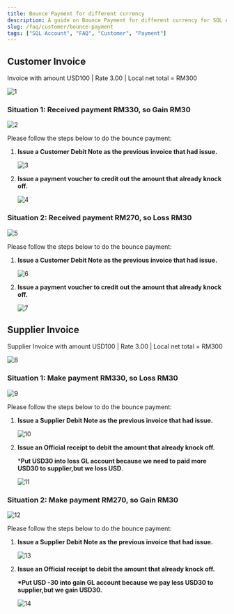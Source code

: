 ```yaml
---
title: Bounce Payment for different currency
description: A guide on Bounce Payment for different currency for SQL Account
slug: /faq/customer/bounce-payment
tags: ["SQL Account", "FAQ", "Customer", "Payment"]
---
```


## Customer Invoice

Invoice with amount USD100 | Rate 3.00 | Local net total = RM300

![1](../../../static/img/customer/bounce-payment/1.png)

### Situation 1: Received payment RM330, so Gain RM30

![2](../../../static/img/customer/bounce-payment/2.png)

Please follow the steps below to do the bounce payment:

1. **Issue a Customer Debit Note as the previous invoice that had issue.**

    ![3](../../../static/img/customer/bounce-payment/3.png)

2. **Issue a payment voucher to credit out the amount that already knock off.**

    ![4](../../../static/img/customer/bounce-payment/4.png)

### Situation 2: Received payment RM270, so Loss RM30

![5](../../../static/img/customer/bounce-payment/5.png)

Please follow the steps below to do the bounce payment:

 1. **Issue a Customer Debit Note as the previous invoice that had issue.**

     ![6](../../../static/img/customer/bounce-payment/6.png)

 2. **Issue a payment voucher to credit out the amount that already knock off.**

     ![7](../../../static/img/customer/bounce-payment/7.png)

## Supplier Invoice

Supplier Invoice with amount USD100 | Rate 3.00 | Local net total = RM300

![8](../../../static/img/customer/bounce-payment/8.png)

### Situation 1: Make payment RM330, so Loss RM30

![9](../../../static/img/customer/bounce-payment/9.png)

Please follow the steps below to do the bounce payment:

 1. **Issue a Supplier Debit Note as the previous invoice that had issue.**

     ![10](../../../static/img/customer/bounce-payment/10.png)

 2. **Issue an Official receipt to debit the amount that already knock off.**

     ***Put USD30 into loss GL account because we need to paid more USD30 to supplier,but we loss USD**.

     ![11](../../../static/img/customer/bounce-payment/11.png)

### Situation 2: Make payment RM270, so Gain RM30

![12](../../../static/img/customer/bounce-payment/12.png)

Please follow the steps below to do the bounce payment:

 1. **Issue a Supplier Debit Note as the previous invoice that had issue.**

     ![13](../../../static/img/customer/bounce-payment/13.png)

 2. **Issue an Official receipt to debit the amount that already knock off.**

     **\*Put USD -30 into gain GL account because we pay less USD30 to supplier,but we gain USD30.**

     ![14](../../../static/img/customer/bounce-payment/14.png)
